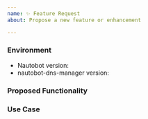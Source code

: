 ```yaml
---
name: ✨ Feature Request
about: Propose a new feature or enhancement

---
```


### Environment
* Nautobot version:  <!-- Example: 1.2.0 -->
* nautobot-dns-manager version:  <!-- Example: 0.1.0 -->

<!--
    Describe in detail the new functionality you are proposing.
-->
### Proposed Functionality

<!--
    Convey an example use case for your proposed feature. Write from the
    perspective of a user who would benefit from the proposed
    functionality and describe how.
--->
### Use Case

